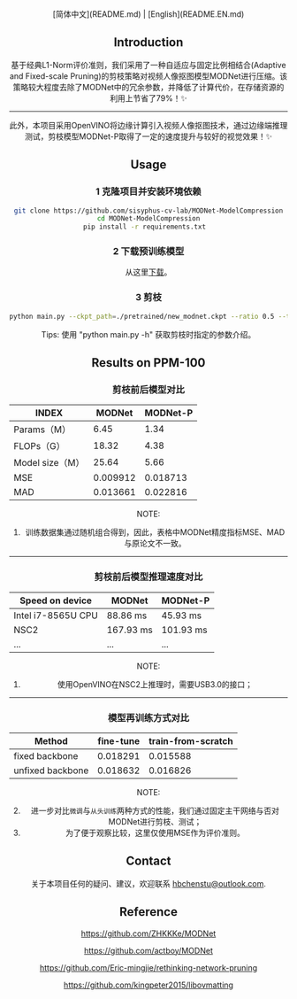 

<div align="center">
[简体中文](README.md) | [English](README.EN.md)
<br>

## Introduction

基于经典L1-Norm评价准则，我们采用了一种自适应与固定比例相结合(Adaptive and Fixed-scale Pruning)的剪枝策略对视频人像抠图模型MODNet进行压缩。该策略较大程度去除了MODNet中的冗余参数，并降低了计算代价，在存储资源的利用上节省了79%！✨

---

此外，本项目采用OpenVINO将边缘计算引入视频人像抠图技术，通过边缘端推理测试，剪枝模型MODNet-P取得了一定的速度提升与较好的视觉效果！✨

## Usage

### 1 克隆项目并安装环境依赖

```bash
git clone https://github.com/sisyphus-cv-lab/MODNet-ModelCompression
cd MODNet-ModelCompression
pip install -r requirements.txt  
```

### 2 下载预训练模型

从这里[下载](https://drive.google.com/drive/folders/1SiVFYBkrkokBdv-EGyz1UKjQebgvV2Wy?usp=share_link)。

### 3 剪枝

```bash
python main.py --ckpt_path=./pretrained/new_modnet.ckpt --ratio 0.5 --threshold 0.5
```

Tips: 使用 "python main.py -h" 获取剪枝时指定的参数介绍。

## Results on PPM-100

### 剪枝前后模型对比

| INDEX           | MODNet   | MODNet-P |
| --------------- | -------- | -------- |
| Params（M）     | 6.45     | 1.34     |
| FLOPs（G）      | 18.32    | 4.38     |
| Model size（M） | 25.64    | 5.66     |
| MSE             | 0.009912 | 0.018713 |
| MAD             | 0.013661 | 0.022816 |

NOTE:

1. 训练数据集通过随机组合得到，因此，表格中MODNet精度指标MSE、MAD与原论文不一致。

---

### 剪枝前后模型推理速度对比

| Speed on device    | MODNet    | MODNet-P  |
| ------------------ | --------- | --------- |
| Intel i7-8565U CPU | 88.86 ms  | 45.93 ms  |
| NSC2               | 167.93 ms | 101.93 ms |
| ...                | ...       | ...       |

NOTE:

1. 使用OpenVINO在NSC2上推理时，需要USB3.0的接口；

---

### 模型再训练方式对比

| Method           | fine-tune | train-from-scratch |
| ---------------- | --------- | ------------------ |
| fixed backbone   | 0.018291  | 0.015588           |
| unfixed backbone | 0.018632  | 0.016826           |

NOTE:

2. 进一步对比`微调`与`从头训练`两种方式的性能，我们通过固定主干网络与否对MODNet进行剪枝、测试；
2. 为了便于观察比较，这里仅使用MSE作为评价准则。

## Contact

关于本项目任何的疑问、建议，欢迎联系 hbchenstu@outlook.com.

## Reference

https://github.com/ZHKKKe/MODNet

https://github.com/actboy/MODNet

https://github.com/Eric-mingjie/rethinking-network-pruning

https://github.com/kingpeter2015/libovmatting

